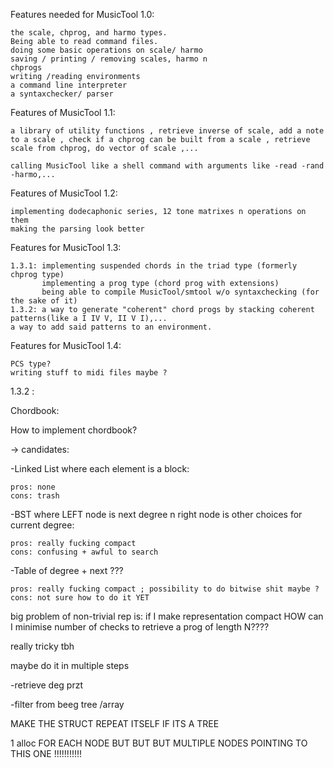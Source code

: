 Features needed for MusicTool 1.0: 
    
    the scale, chprog, and harmo types. 
    Being able to read command files. 
    doing some basic operations on scale/ harmo 
    saving / printing / removing scales, harmo n 
    chprogs
    writing /reading environments
    a command line interpreter
    a syntaxchecker/ parser

Features of MusicTool 1.1: 
   
    a library of utility functions , retrieve inverse of scale, add a note to a scale , check if a chprog can be built from a scale , retrieve scale from chprog, do vector of scale ,... 

    calling MusicTool like a shell command with arguments like -read -rand -harmo,...


Features of MusicTool 1.2: 
    
    implementing dodecaphonic series, 12 tone matrixes n operations on them 
    making the parsing look better

Features for MusicTool 1.3: 
    
    1.3.1: implementing suspended chords in the triad type (formerly chprog type)
           implementing a prog type (chord prog with extensions)
           being able to compile MusicTool/smtool w/o syntaxchecking (for the sake of it)
    1.3.2: a way to generate "coherent" chord progs by stacking coherent patterns(like a I IV V, II V I),...
    a way to add said patterns to an environment.

Features for MusicTool 1.4: 
    
    PCS type? 
    writing stuff to midi files maybe ? 



1.3.2 : 

Chordbook: 

How to implement chordbook? 

-> candidates: 

-Linked List where each element is a block: 

    pros: none
    cons: trash 

-BST where LEFT node is next degree n right node is other choices for current degree: 

    pros: really fucking compact 
    cons: confusing + awful to search 

-Table of degree + next ???
    
    pros: really fucking compact ; possibility to do bitwise shit maybe ?
    cons: not sure how to do it YET

big problem of non-trivial rep is: if I make representation compact HOW can I minimise 
number of checks to retrieve a prog of length N????

really tricky tbh 

maybe do it in multiple steps 

-retrieve deg przt 

-filter from beeg tree /array 


MAKE THE STRUCT REPEAT ITSELF IF ITS A TREE 

1 alloc FOR EACH NODE BUT BUT BUT MULTIPLE NODES POINTING TO THIS ONE !!!!!!!!!!!
